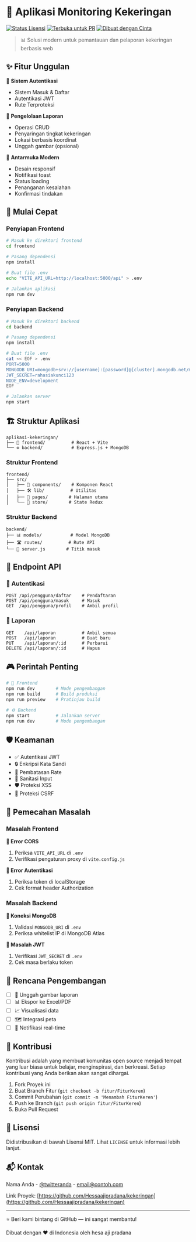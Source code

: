 # 🌱 Aplikasi Monitoring Kekeringan

[![Status Lisensi](https://img.shields.io/badge/lisensi-MIT-blue.svg)](LICENSE)
[![Terbuka untuk PR](https://img.shields.io/badge/PR-diterima-brightgreen.svg)](CONTRIBUTING.md)
[![Dibuat dengan Cinta](https://img.shields.io/badge/Dibuat%20dengan-❤️-red.svg)](https://github.com/Hessaajipradana)

> 📊 Solusi modern untuk pemantauan dan pelaporan kekeringan berbasis web

## ✨ Fitur Unggulan

🔐 **Sistem Autentikasi**
- Sistem Masuk & Daftar
- Autentikasi JWT
- Rute Terproteksi

📝 **Pengelolaan Laporan**
- Operasi CRUD
- Penyaringan tingkat kekeringan
- Lokasi berbasis koordinat
- Unggah gambar (opsional)

🎨 **Antarmuka Modern**
- Desain responsif
- Notifikasi toast
- Status loading
- Penanganan kesalahan
- Konfirmasi tindakan

## 🚀 Mulai Cepat

### Penyiapan Frontend

```bash
# Masuk ke direktori frontend
cd frontend

# Pasang dependensi
npm install

# Buat file .env
echo "VITE_API_URL=http://localhost:5000/api" > .env

# Jalankan aplikasi
npm run dev
```

### Penyiapan Backend

```bash
# Masuk ke direktori backend
cd backend

# Pasang dependensi
npm install

# Buat file .env
cat << EOF > .env
PORT=5000
MONGODB_URI=mongodb+srv://[username]:[password]@[cluster].mongodb.net/monitoring-kekeringan
JWT_SECRET=rahasiakunci123
NODE_ENV=development
EOF

# Jalankan server
npm start
```

## 🏗️ Struktur Aplikasi

```plaintext
aplikasi-kekeringan/
├── 🎨 frontend/          # React + Vite
└── ⚙️ backend/           # Express.js + MongoDB
```

### Struktur Frontend

```plaintext
frontend/
├── src/
│   ├── 🧩 components/    # Komponen React
│   ├── 🛠️ lib/          # Utilitas
│   ├── 📄 pages/        # Halaman utama
│   └── 🏪 store/        # State Redux
```

### Struktur Backend

```plaintext
backend/
├── 📊 models/           # Model MongoDB
├── 🛣️ routes/          # Rute API
└── 🚀 server.js        # Titik masuk
```

## 🔌 Endpoint API

### 🔐 Autentikasi

```plaintext
POST /api/pengguna/daftar    # Pendaftaran
POST /api/pengguna/masuk     # Masuk
GET  /api/pengguna/profil    # Ambil profil
```

### 📝 Laporan

```plaintext
GET    /api/laporan          # Ambil semua
POST   /api/laporan          # Buat baru
PUT    /api/laporan/:id      # Perbarui
DELETE /api/laporan/:id      # Hapus
```

## 🎮 Perintah Penting

```bash
# 🎨 Frontend
npm run dev        # Mode pengembangan
npm run build      # Build produksi
npm run preview    # Pratinjau build

# ⚙️ Backend
npm start          # Jalankan server
npm run dev        # Mode pengembangan
```

## 🛡️ Keamanan

- ✅ Autentikasi JWT
- 🔒 Enkripsi Kata Sandi
- 🚧 Pembatasan Rate
- 🧹 Sanitasi Input
- 🛡️ Proteksi XSS
- 🔰 Proteksi CSRF

## 🚧 Pemecahan Masalah

### Masalah Frontend

**🔴 Error CORS**
1. Periksa `VITE_API_URL` di `.env`
2. Verifikasi pengaturan proxy di `vite.config.js`

**🔴 Error Autentikasi**
1. Periksa token di localStorage
2. Cek format header Authorization

### Masalah Backend

**🔴 Koneksi MongoDB**
1. Validasi `MONGODB_URI` di `.env`
2. Periksa whitelist IP di MongoDB Atlas

**🔴 Masalah JWT**
1. Verifikasi `JWT_SECRET` di `.env`
2. Cek masa berlaku token

## 🎯 Rencana Pengembangan

- [ ] 📸 Unggah gambar laporan
- [ ] 📊 Ekspor ke Excel/PDF
- [ ] 📈 Visualisasi data
- [ ] 🗺️ Integrasi peta
- [ ] 🔔 Notifikasi real-time

## 🤝 Kontribusi

Kontribusi adalah yang membuat komunitas open source menjadi tempat yang luar biasa untuk belajar, menginspirasi, dan berkreasi. Setiap kontribusi yang Anda berikan akan sangat dihargai.

1. Fork Proyek ini
2. Buat Branch Fitur (`git checkout -b fitur/FiturKeren`)
3. Commit Perubahan (`git commit -m 'Menambah FiturKeren'`)
4. Push ke Branch (`git push origin fitur/FiturKeren`)
5. Buka Pull Request

## 📝 Lisensi

Didistribusikan di bawah Lisensi MIT. Lihat `LICENSE` untuk informasi lebih lanjut.

## 📬 Kontak

Nama Anda - [@twitteranda](https://twitter.com/twitteranda) - email@contoh.com

Link Proyek: [https://github.com/Hessaajipradana/kekeringan](https://github.com/Hessaajipradana/kekeringan)

---


  
  ⭐ Beri kami bintang di GitHub — ini sangat membantu!
  
  Dibuat dengan ❤️ di Indonesia oleh hesa aji pradana 
